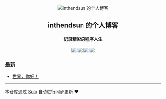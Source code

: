 <p align="center"><img alt="inthendsun 的个人博客" src="https://static.b3log.org/images/brand/solo-32.png"></p><h2 align="center">
inthendsun 的个人博客
</h2>

<h4 align="center">记录精彩的程序人生</h4>
<p align="center"><a title="inthendsun 的个人博客" target="_blank" href="https://github.com/inthendsun/solo-blog"><img src="https://img.shields.io/github/last-commit/inthendsun/solo-blog.svg?style=flat-square&color=FF9900"></a>
<a title="GitHub repo size in bytes" target="_blank" href="https://github.com/inthendsun/solo-blog"><img src="https://img.shields.io/github/repo-size/inthendsun/solo-blog.svg?style=flat-square"></a>
<a title="Solo Version" target="_blank" href="https://github.com/b3log/solo/releases"><img src="https://img.shields.io/badge/solo-3.6.4-f1e05a.svg?style=flat-square&color=blueviolet"></a>
<a title="Hits" target="_blank" href="https://github.com/b3log/hits"><img src="https://hits.b3log.org/inthendsun/solo-blog.svg"></a></p>

### 最新

* [世界，你好！](http://psyche.red/hello-solo)



---

本仓库通过 [Solo](https://github.com/b3log/solo) 自动进行同步更新 ❤️ 